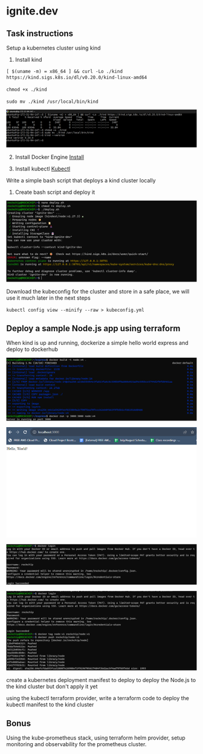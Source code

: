 # ignite.dev

## Task instructions

Setup a kubernetes cluster using kind

1. Install kind 

```
[ $(uname -m) = x86_64 ] && curl -Lo ./kind https://kind.sigs.k8s.io/dl/v0.20.0/kind-linux-amd64

chmod +x ./kind

sudo mv ./kind /usr/local/bin/kind
```

![Alt text](images/image.png)

2. Install Docker Engine
[Install](https://docs.docker.com/engine/install/ubuntu/)

3. Install kubectl
[Kubectl](https://kubernetes.io/docs/tasks/tools/install-kubectl-linux/)

Write a simple bash script that deploys a kind cluster locally

1. Create bash script and deploy it

![Alt text](images/image1.png)

Download the kubeconfig for the cluster and store in a safe place, we will use it much later in the next steps

`kubectl config view --minify --raw > kubeconfig.yml`

## Deploy a sample Node.js app using terraform

When kind is up and running, dockerize a simple hello world express and deploy to dockerhub

![Alt text](images/image2.png)

![Alt text](images/image3.png)

![Alt text](images/image4.png)

![Alt text](images/image5.png)

create a kubernetes deployment manifest to deploy to deploy the Node.js to the kind cluster but don't apply it yet

using the kubectl terraform provider, write a terraform code to deploy the kubectl manifest to the kind cluster

## Bonus

Using the kube-prometheus stack, using terraform helm provider, setup monitoring and observability for the prometheus cluster.
